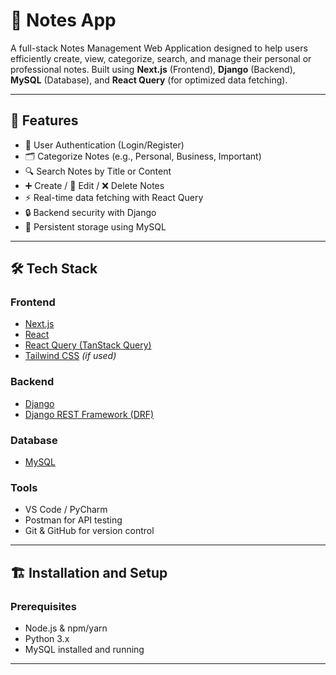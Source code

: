 # 📝 Notes App

A full-stack Notes Management Web Application designed to help users efficiently create, view, categorize, search, and manage their personal or professional notes. Built using **Next.js** (Frontend), **Django** (Backend), **MySQL** (Database), and **React Query** (for optimized data fetching).

---



## 📌 Features

- 🧾 User Authentication (Login/Register)
- 🗂️ Categorize Notes (e.g., Personal, Business, Important)
- 🔍 Search Notes by Title or Content
- ➕ Create / 📝 Edit / ❌ Delete Notes
- ⚡ Real-time data fetching with React Query
- 🔒 Backend security with Django 
- 💾 Persistent storage using MySQL

---

## 🛠️ Tech Stack

### Frontend
- [Next.js](https://nextjs.org/)
- [React](https://reactjs.org/)
- [React Query (TanStack Query)](https://tanstack.com/query/latest)
- [Tailwind CSS](https://tailwindcss.com/) *(if used)*

### Backend
- [Django](https://www.djangoproject.com/)
- [Django REST Framework (DRF)](https://www.django-rest-framework.org/)

### Database
- [MySQL](https://www.mysql.com/)

### Tools
- VS Code / PyCharm
- Postman for API testing
- Git & GitHub for version control

---

## 🏗️ Installation and Setup

### Prerequisites
- Node.js & npm/yarn
- Python 3.x
- MySQL installed and running

---


